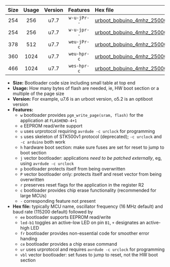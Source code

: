 |Size|Usage|Version|Features|Hex file|
|:-:|:-:|:-:|:-:|:--|
|254|256|u7.7|`w-u-jPr--`|[urboot_bobuino_4mhz_250000bps_led+b7_ur_vbl.hex](https://raw.githubusercontent.com/stefanrueger/urboot.hex/main/boards/bobuino/fcpu_4mhz/250000_bps/urboot_bobuino_4mhz_250000bps_led+b7_ur_vbl.hex)|
|254|256|u7.7|`w-u-jpr--`|[urboot_bobuino_4mhz_250000bps_led+b7_fr_ur_vbl.hex](https://raw.githubusercontent.com/stefanrueger/urboot.hex/main/boards/bobuino/fcpu_4mhz/250000_bps/urboot_bobuino_4mhz_250000bps_led+b7_fr_ur_vbl.hex)|
|378|512|u7.7|`weu-jPr-c`|[urboot_bobuino_4mhz_250000bps_ee_led+b7_fr_ce_ur_vbl.hex](https://raw.githubusercontent.com/stefanrueger/urboot.hex/main/boards/bobuino/fcpu_4mhz/250000_bps/urboot_bobuino_4mhz_250000bps_ee_led+b7_fr_ce_ur_vbl.hex)|
|360|1024|u7.7|`weu-hpr-c`|[urboot_bobuino_4mhz_250000bps_ee_led+b7_fr_ce_ur.hex](https://raw.githubusercontent.com/stefanrueger/urboot.hex/main/boards/bobuino/fcpu_4mhz/250000_bps/urboot_bobuino_4mhz_250000bps_ee_led+b7_fr_ce_ur.hex)|
|466|1024|u7.7|`wes-hpr-c`|[urboot_bobuino_4mhz_250000bps_ee_led+b7_fr_ce.hex](https://raw.githubusercontent.com/stefanrueger/urboot.hex/main/boards/bobuino/fcpu_4mhz/250000_bps/urboot_bobuino_4mhz_250000bps_ee_led+b7_fr_ce.hex)|

- **Size:** Bootloader code size including small table at top end
- **Usage:** How many bytes of flash are needed, ie, HW boot section or a multiple of the page size
- **Version:** For example, u7.6 is an urboot version, o5.2 is an optiboot version
- **Features:**
  + `w` bootloader provides `pgm_write_page(sram, flash)` for the application at `FLASHEND-4+1`
  + `e` EEPROM read/write support
  + `u` uses urprotocol requiring `avrdude -c urclock` for programming
  + `s` uses skeleton of STK500v1 protocol (deprecated); `-c urclock` and `-c arduino` both work
  + `h` hardware boot section: make sure fuses are set for reset to jump to boot section
  + `j` vector bootloader: applications *need to be patched externally*, eg, using `avrdude -c urclock`
  + `p` bootloader protects itself from being overwritten
  + `P` vector bootloader only: protects itself and reset vector from being overwritten
  + `r` preserves reset flags for the application in the register R2
  + `c` bootloader provides chip erase functionality (recommended for large MCUs)
  + `-` corresponding feature not present
- **Hex file:** typically MCU name, oscillator frequency (16 MHz default) and baud rate (115200 default) followed by
  + `ee` bootloader supports EEPROM read/write
  + `led-b1` toggles an active-low LED on pin `B1`, `+` designates an active-high LED
  + `fr` bootloader provides non-essential code for smoother error handing
  + `ce` bootloader provides a chip erase command
  + `ur` uses urprotocol and requires `avrdude -c urclock` for programming
  + `vbl` vector bootloader: set fuses to jump to reset, not the HW boot section
